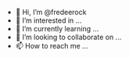 - 👋 Hi, I’m @fredeerock
- 👀 I’m interested in ...
- 🌱 I’m currently learning ...
- 💞️ I’m looking to collaborate on ...
- 📫 How to reach me ...

<!---
fredeerock/fredeerock is a ✨ special ✨ repository because its `README.md` (this file) appears on your GitHub profile.
You can click the Preview link to take a look at your changes.
--->
